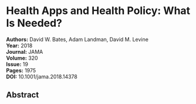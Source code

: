 # Health Apps and Health Policy: What Is Needed?

**Authors:** David W. Bates, Adam Landman, David M. Levine  
**Year:** 2018  
**Journal:** JAMA  
**Volume:** 320  
**Issue:** 19  
**Pages:** 1975  
**DOI:** 10.1001/jama.2018.14378  

## Abstract


